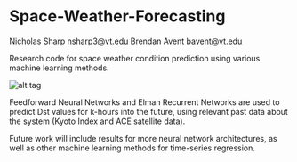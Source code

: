 Space-Weather-Forecasting
=========================

Nicholas Sharp <nsharp3@vt.edu>
Brendan Avent <bavent@vt.edu>

Research code for space weather condition prediction using various machine learning methods.

![alt tag](https://filebox.ece.vt.edu/~s14ece6504/projects/baa18_nsharp3_space_weather/magnetosphere.jpg)

Feedforward Neural Networks and Elman Recurrent Networks are used to predict Dst values for k-hours into the future, using relevant past data about the system (Kyoto Index and ACE satellite data).

Future work will include results for more neural network architectures, as well as other machine learning methods for time-series regression.
